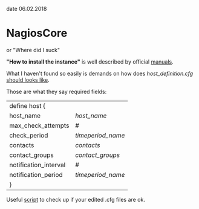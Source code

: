 date 06.02.2018

# NagiosCore
or "Where did I suck"

**"How to install the instance"** is well described by official [manuals](https://assets.nagios.com/downloads/nagioscore/docs/nagioscore/4/en/quickstart.html).

What I haven't found so easily is demands on how does _host_definition.cfg_ [should looks like](https://assets.nagios.com/downloads/nagioscore/docs/nagioscore/4/en/objectdefinitions.html#host). 

Those are what they say required fields:
<table border="0" class="Default">
<tr><td colspan=3 class="Definition">define host {</td></tr>
<tr><td>host_name</td><td><i>host_name</i></td></tr>
<tr><td>max_check_attempts</td><td>#</td></tr>
<tr><td>check_period</td><td><i>timeperiod_name</i></td></tr>
<tr><td>contacts</td><td><i>contacts</i></td></tr>
<tr><td>contact_groups</td><td><i>contact_groups</i></td></tr>
<tr><td>notification_interval</td><td>#</td></tr>
<tr><td>notification_period</td><td><i>timeperiod_name</i></td></tr>
<tr><td class="Definition">}&nbsp;&nbsp;&nbsp;&nbsp;</td><td colspan=2></td></tr>
</table>

Useful [script](https://github.com/kopako/Tips_Tricks/Nagios/checkNagiosCfg.sh) to check up if your edited .cfg files are ok.
